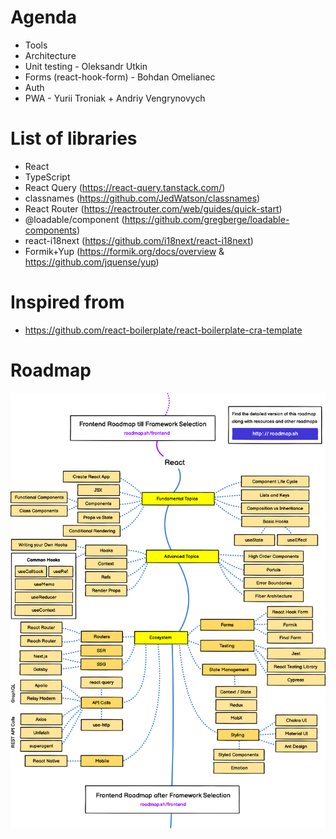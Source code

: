 # Agenda

- Tools
- Architecture
- Unit testing - Oleksandr Utkin
- Forms (react-hook-form) - Bohdan Omelianec
- Auth
- PWA - Yurii Troniak + Andriy Vengrynovych

# List of libraries
- React
- TypeScript
- React Query (https://react-query.tanstack.com/)
- classnames (https://github.com/JedWatson/classnames)
- React Router (https://reactrouter.com/web/guides/quick-start)
- @loadable/component (https://github.com/gregberge/loadable-components)
- react-i18next (https://github.com/i18next/react-i18next)
- Formik+Yup (https://formik.org/docs/overview & https://github.com/jquense/yup)

# Inspired from
- https://github.com/react-boilerplate/react-boilerplate-cra-template

# Roadmap

<img src="./public/2_-A9vh80AqLKLIyV4HIA02g.png" width="960">